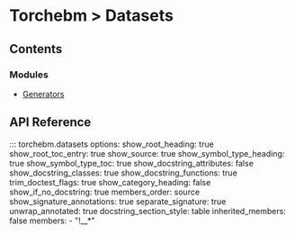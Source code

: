 # Torchebm > Datasets

## Contents

### Modules

- [Generators](generators.md)

## API Reference

::: torchebm.datasets
    options:
      show_root_heading: true
      show_root_toc_entry: true
      show_source: true
      show_symbol_type_heading: true
      show_symbol_type_toc: true
      show_docstring_attributes: false
      show_docstring_classes: true
      show_docstring_functions: true
      trim_doctest_flags: true
      show_category_heading: false
      show_if_no_docstring: true
      members_order: source
      show_signature_annotations: true
      separate_signature: true
      unwrap_annotated: true
      docstring_section_style: table
      inherited_members: false
      members:
        - "!__*"
